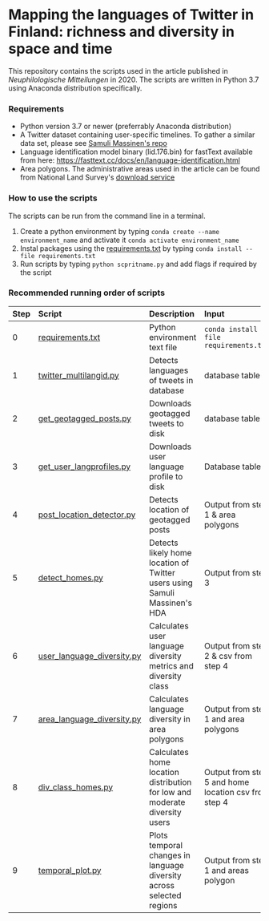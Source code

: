 # Mapping the languages of Twitter in Finland: richness and diversity in space and time 
This repository contains the scripts used in the article published in *Neuphilologische Mitteilungen* in 2020. The scripts are written in Python 3.7 using Anaconda distribution specifically.

### Requirements
* Python version 3.7 or newer (preferrably Anaconda distribution)
* A Twitter dataset containing user-specific timelines. To gather a similar data set, please see [Samuli Massinen's repo](https://github.com/DigitalGeographyLab/cross-border-mobility-twitter)
* Language identification model binary (lid.176.bin) for fastText available from here: https://fasttext.cc/docs/en/language-identification.html
* Area polygons. The administrative areas used in the article can be found from National Land Survey's [download service](https://tiedostopalvelu.maanmittauslaitos.fi/tp/kartta?lang=en) 

### How to use the scripts
The scripts can be run from the command line in a terminal.
1. Create a python environment by typing `conda create --name environment_name` and activate it `conda activate environment_name`
2. Instal packages using the [requirements.txt](requirements.txt) by typing `conda install --file requirements.txt`
3. Run scripts by typing `python scpritname.py` and add flags if required by the script

### Recommended running order of scripts
| Step | Script | Description | Input | Output |
| ---- | :----- | :---------- | :---- | :----- |
| 0 | [requirements.txt](requirements.txt) | Python environment text file | `conda install --file requirements.txt` | Python environment |
| 1 | [twitter_multilangid.py](twitter_multilangid.py) | Detects languages of tweets in database | database table | database table |
| 2 | [get_geotagged_posts.py](get_geotagged_posts.py) | Downloads geotagged tweets to disk | database table | Pickled dataframe |
| 3 | [get_user_langprofiles.py](get_user_lang_profiles.py) | Downloads user language profile to disk | Database table | Pickled dataframe |
| 4 | [post_location_detector.py](post_location_detector.py) | Detects location of geotagged posts | Output from step 1 & area polygons | Pickled dataframe |
| 5 | [detect_homes.py](detect_homes.py) | Detects likely home location of Twitter users using Samuli Massinen's HDA | Output from step 3 | Pickled dataframe and csv files |
| 6 | [user_language_diversity.py](user_language_diversity.py) | Calculates user language diversity metrics and diversity class | Output from step 2 & csv from step 4 | Pickled dataframe and pdf plot |
| 7 | [area_language_diversity.py](area_language_diversity.py) | Calculates language diversity in area polygons | Output from step 1 and area polygons | Polygon geopackage |
| 8 | [div_class_homes.py](div_class_homes.py) | Calculates home location distribution for low and moderate diversity users | Output from step 5 and home location csv from step 4 | Pickled dataframe |
| 9 | [temporal_plot.py](temporal_plot.py) | Plots temporal changes in language diversity across selected regions | Output from step 1 and areas polygon | PDF plot |
